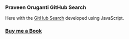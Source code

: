 ### Praveen Oruganti GitHub Search

Here with the [GitHub Search](https://praveenorugantitech.github.io/praveenorugantitech-vanilla-js/0_Projects/praveenorugantitech-github-search) developed using JavaScript.

### [Buy me a Book](https://bit.ly/388sUbE)


